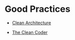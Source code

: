 # Good Practices


 - [Clean Architecture](Clean%20Architecture/index.md)
    
 - [The Clean Coder](The%20Clean%20Coder/index.md)
    
